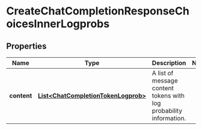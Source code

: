 

# CreateChatCompletionResponseChoicesInnerLogprobs

## Properties

Name | Type | Description | Notes
------------ | ------------- | ------------- | -------------
**content** | [**List&lt;ChatCompletionTokenLogprob&gt;**](ChatCompletionTokenLogprob.md) | A list of message content tokens with log probability information. | 




